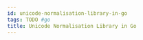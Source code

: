 ```yaml
---
id: unicode-normalisation-library-in-go
tags: TODO #go
title: Unicode Normalisation Library in Go
---
```


